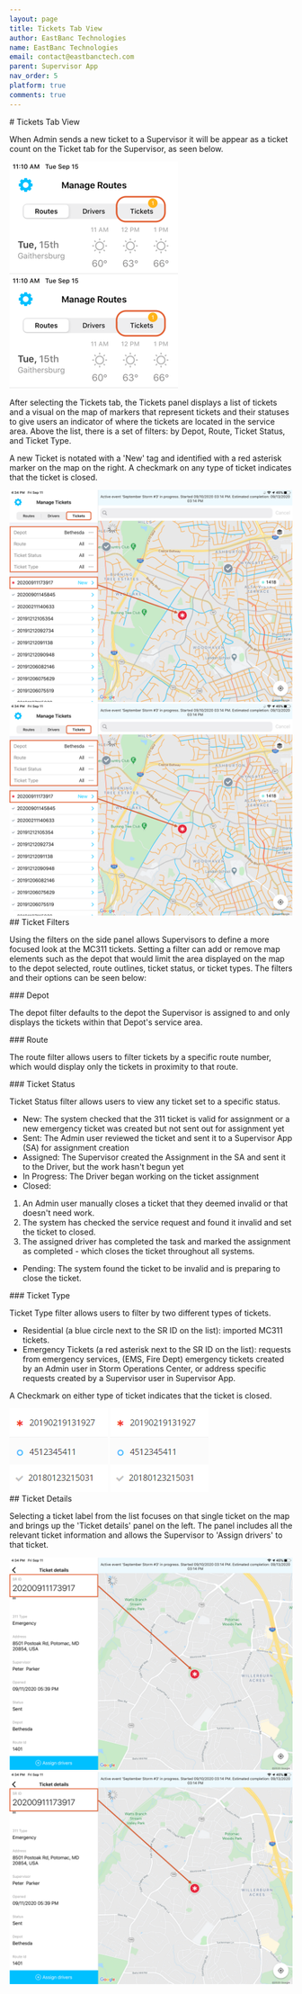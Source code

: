 ```yaml
---
layout: page
title: Tickets Tab View
author: EastBanc Technologies
name: EastBanc Technologies
email: contact@eastbanctech.com
parent: Supervisor App
nav_order: 5
platform: true
comments: true
---
```

<section id="Tickets-Tab-View" markdown="1">
# Tickets Tab View

When Admin sends a new ticket to a Supervisor it will be appear as a ticket count on the Ticket tab for the Supervisor, as seen below.

<img src="images/supervisor/sa-tickets-tab/tickets-tab-android.png" class="android width-sm"/>
<img src="images/supervisor/sa-tickets-tab/tickets-tab-ios.png" class="ios width-sm"/>

After selecting the Tickets tab, the Tickets panel displays a list of tickets and a visual on the map of markers that represent tickets and their statuses to give users an indicator of where the tickets are located in the service area. Above the list, there is a set of filters: by Depot, Route, Ticket Status, and Ticket Type. 
   
A new Ticket is notated with a 'New' tag and identified with a red asterisk marker on the map on the right. A checkmark on any type of ticket indicates that the ticket is closed.

<img src="images/supervisor/sa-tickets-tab/tickets-tab1-android.png" class="android"/>
<img src="images/supervisor/sa-tickets-tab/tickets-tab1-ios.png" class="ios"/>

<section id="Ticket-Filters" markdown="1">
## Ticket Filters

Using the filters on the side panel allows Supervisors to define a more focused look at the MC311 tickets. Setting a filter can add or remove map elements such as the depot that would limit the area displayed on the map to the depot selected, route outlines, ticket status, or ticket types. The filters and their options can be seen below:

<section id="Depot" markdown="1">
### Depot

The depot filter defaults to the depot the Supervisor is assigned to and only displays the tickets within that Depot's service area. 
</section>

<section id="Route" markdown="1">
### Route

The route filter allows users to filter tickets by a specific route number, which would display only the tickets in proximity to that route. 
</section>

<section id="Ticket-Status" markdown="1">
### Ticket Status

Ticket Status filter allows users to view any ticket set to a specific status.

  * New: The system checked that the 311 ticket is valid for assignment or a new emergency ticket was created but not sent out for assignment yet
  * Sent: The Admin user reviewed the ticket and sent it to a Supervisor App (SA) for assignment creation
  * Assigned: The Supervisor created the Assignment in the SA and sent it to the Driver, but the work hasn't begun yet
  * In Progress: The Driver began working on the ticket assignment
  * Closed: 
  1. An Admin user manually closes a ticket that they deemed invalid or that doesn't need work. 
  2. The system has checked the service request and found it invalid and set the ticket to closed. 
  3. The assigned driver has completed the task and marked the assignment as completed - which closes the ticket throughout all systems.
  * Pending: The system found the ticket to be invalid and is preparing to close the ticket.
</section>

<section id="Ticket-Type" markdown="1">
### Ticket Type

Ticket Type filter allows users to filter by two different types of tickets. 

  * Residential (a blue circle next to the SR ID on the list): imported MC311 tickets. 
  * Emergency Tickets (a red asterisk next to the SR ID on the list): requests from emergency services, (EMS, Fire Dept) emergency tickets created by an Admin user in Storm Operations Center, or address specific requests created by a Supervisor user in Supervisor App.

A Checkmark on either type of ticket indicates that the ticket is closed.

<img src="images/supervisor/sa-tickets-tab/ticket-type-android.png" class="android width-xs"/>
<img src="images/supervisor/sa-tickets-tab/ticket-type-ios.png" class="ios width-xs"/>

</section>
</section>

<section id="Ticket-Details" markdown="1">
## Ticket Details

Selecting a ticket label from the list focuses on that single ticket on the map and brings up the 'Ticket details' panel on the left. The panel includes all the relevant ticket information and allows the Supervisor to 'Assign drivers' to that ticket. 

<img src="images/supervisor/sa-tickets-tab/tickets-details-android.png" class="android"/>
<img src="images/supervisor/sa-tickets-tab/tickets-details-ios.png" class="ios"/>

</section>
</section>